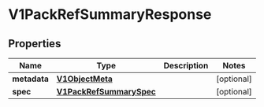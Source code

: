 # V1PackRefSummaryResponse

## Properties
Name | Type | Description | Notes
------------ | ------------- | ------------- | -------------
**metadata** | [**V1ObjectMeta**](V1ObjectMeta.md) |  |  [optional]
**spec** | [**V1PackRefSummarySpec**](V1PackRefSummarySpec.md) |  |  [optional]
